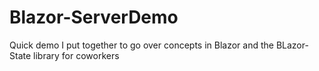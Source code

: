 # Blazor-ServerDemo

Quick demo I put together to go over concepts in Blazor and the BLazor-State library for coworkers
